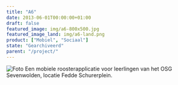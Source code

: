 ```yaml
---
title: "A6"
date: 2013-06-01T00:00:00+01:00
draft: false
featured_image: img/a6-800x500.jpg
featured_image_land: img/a6-land.png
product: ["Mobiel", "Sociaal"]
state: "Gearchiveerd"
parent: "/project/"
---
```


![Foto](/img/a6-800x500.jpg)
Een mobiele roosterapplicatie voor leerlingen van het OSG Sevenwolden, locatie Fedde Schurerplein.